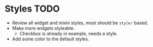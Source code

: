 # Styles TODO

* Review all widget and mixin styles, most should be `style!` based.
* Make more widgets styleable.
    - Checkbox is already in example, needs a style.
* Add some color to the default styles.